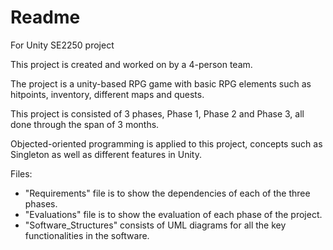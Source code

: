 # Readme
For Unity SE2250 project

This project is created and worked on by a 4-person team.

The project is a unity-based RPG game with basic RPG elements such as hitpoints, inventory, different maps and quests.

This project is consisted of 3 phases, Phase 1, Phase 2 and Phase 3, all done through the span of 3 months.

Objected-oriented programming is applied to this project, concepts such as Singleton as well as different features in Unity.

Files:
- "Requirements" file is to show the dependencies of each of the three phases.
- "Evaluations" file is to show the evaluation of each phase of the project.
- "Software_Structures" consists of UML diagrams for all the key functionalities in the software.
